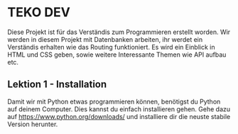 # TEKO DEV
Diese Projekt ist für das Verständis zum Programmieren erstellt worden. Wir werden in diesem Projekt mit Datenbanken arbeiten, ihr werdet ein Verständis erhalten wie das Routing funktioniert. Es wird ein Einblick in HTML und CSS geben, sowie weitere Interessante Themen wie API aufbau etc. 

## Lektion 1 - Installation
Damit wir mit Python etwas programmieren können, benötigst du Python auf deinem Computer. Dies kannst du einfach installieren gehen. Gehe dazu auf https://www.python.org/downloads/ und installiere dir die neuste stabile Version herunter. 